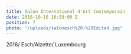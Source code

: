 ```yaml
---
title: Salon International d'Art Contemporain
date: 2016-10-16 16:59:00 Z
position: 7
photo: "/uploads/salonesch%20-%20Edited.jpg"
---
```


2016/ Esch/Alzette/ Luxembourg